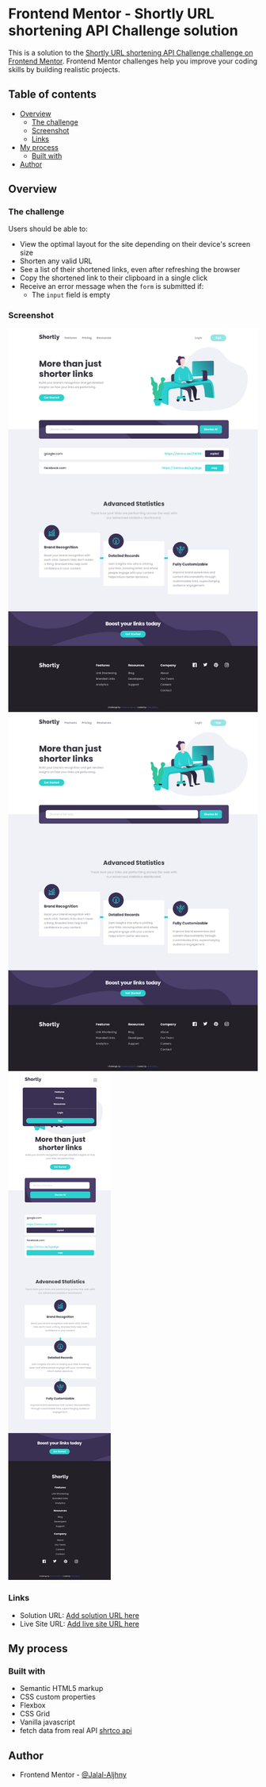 # Frontend Mentor - Shortly URL shortening API Challenge solution

This is a solution to the [Shortly URL shortening API Challenge challenge on Frontend Mentor](https://www.frontendmentor.io/challenges/url-shortening-api-landing-page-2ce3ob-G). Frontend Mentor challenges help you improve your coding skills by building realistic projects.

## Table of contents

- [Overview](#overview)
  - [The challenge](#the-challenge)
  - [Screenshot](#screenshot)
  - [Links](#links)
- [My process](#my-process)
  - [Built with](#built-with)
- [Author](#author)

## Overview

### The challenge

Users should be able to:

- View the optimal layout for the site depending on their device's screen size
- Shorten any valid URL
- See a list of their shortened links, even after refreshing the browser
- Copy the shortened link to their clipboard in a single click
- Receive an error message when the `form` is submitted if:
  - The `input` field is empty

### Screenshot

![Desktop active](./images/Shortly%20URL%20shortening%20API%20Challenge-1.png)
![Desktop](./images/Shortly%20URL%20shortening%20API%20Challenge-2.png)
![Mobile](./images/Shortly%20URL%20shortening%20API%20Challenge-3.png)

### Links

- Solution URL: [Add solution URL here](https://github.com/Jalal-Aljhny/Frontend-Mentor-Shortly-URL-shortening-API-Challenge)
- Live Site URL: [Add live site URL here](https://jalal-aljhny.github.io/Frontend-Mentor-Shortly-URL-shortening-API-Challenge/)

## My process

### Built with

- Semantic HTML5 markup
- CSS custom properties
- Flexbox
- CSS Grid
- Vanilla javascript
- fetch data from real API [shrtco api](https://shrtco.de/docs)

## Author

- Frontend Mentor - [@Jalal-Aljhny](https://www.frontendmentor.io/profile/Jalal-Aljhny)

